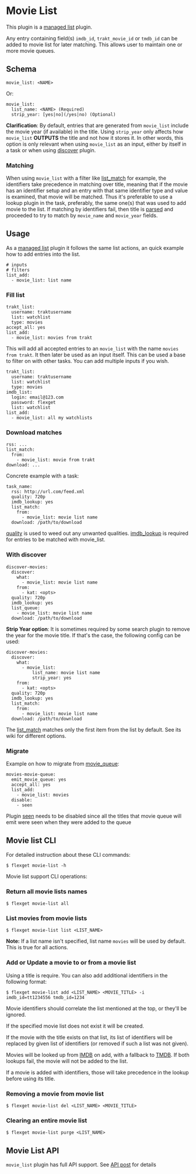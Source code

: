 # Movie List
This plugin is a [managed list](/Plugins/List/) plugin.

Any entry containing field(s) `imdb_id`, `trakt_movie_id` or `tmdb_id` can be added to movie list for later matching. This allows user to maintain one or more movie queues.

## Schema
```
movie_list: <NAME>
```

Or:

```
movie_list: 
  list_name: <NAME> (Required)
  strip_year: [yes|no](/yes|no) (Optional)
```

**Clarification**: By default, entries that are generated from `movie_list` include the movie year (if available) in the title. Using `strip_year` only affects how `movie_list` **OUTPUTS** the title and not how it stores it. In other words, this option is only relevant when using `movie_list` as an input, either by itself in a task or when using [discover](/Plugins/discover) plugin.

### Matching
When using `movie_list` with a filter like [list_match](/Plugins/List/list_match) for example, the identifiers take precedence in matching over title, meaning that if the movie has an identifier setup and an entry with that same identifier type and value is examined, that movie will be matched. Thus it's preferable to use a lookup plugin in the task, preferably, the same one(s) that was used to add movie to the list.
If matching by identifiers fail, then title is [parsed](/Plugins/parsing) and proceeded to try to match by `movie_name` and `movie_year` fields.

## Usage
As a [managed list](/Plugins/List) plugin it follows the same list actions, an quick example how to add entries into the list.

```
# inputs
# filters
list_add: 
  - movie_list: list name
```

### Fill list
```
trakt_list:
  username: traktusername
  list: watchlist
  type: movies 
accept_all: yes
list_add:
  - movie_list: movies from trakt
```

This will add all accepted entries to an `movie_list` with the name `movies from trakt`. It then later be used as an input itself. This can be used a base to filter on with other tasks. You can add multiple inputs if you wish.

```
trakt_list:
  username: traktusername
  list: watchlist
  type: movies 
imdb_list:
  login: email@123.com
  password: flexget
  list: watchlist
list_add:
  - movie_list: all my watchlists
```

### Download matches
```
rss: ...
list_match:
  from:
    - movie_list: movie from trakt
download: ...
```

Concrete example with a task:

```
task_name:
  rss: http://url.com/feed.xml
  quality: 720p
  imdb_lookup: yes
  list_match:
    from:
      - movie_list: movie list name
  download: /path/to/download
```

[quality](/Plugins/quality) is used to weed out any unwanted qualities. [imdb_lookup](/Plugins/imdb_lookup) is required for entries to be matched with movie_list.

### With discover
```
discover-movies:
  discover:
    what:
      - movie_list: movie list name
    from:
      - kat: <opts>
  quality: 720p
  imdb_lookup: yes
  list_queue:
    - movie_list: movie list name
  download: /path/to/download
```

**Strip Year option**: It is sometimes required by some search plugin to remove the year for the movie title. If that's the case, the following config can be used:

```
discover-movies:
  discover:
    what:
      - movie_list: 
          list_name: movie list name
          strip_year: yes
    from:
      - kat: <opts>
  quality: 720p
  imdb_lookup: yes
  list_match:
    from:
      - movie_list: movie list name
  download: /path/to/download
```

The [list_match](/Plugins/List/list_match) matches only the first item from the list by default. See its wiki for different options.

### Migrate
Example on how to migrate from [movie_queue](/Plugins/movie_queue):

```
movies-movie-queue:
  emit_movie_queue: yes
  accept_all: yes
  list_add:
    - movie_list: movies
  disable: 
    - seen 
```

Plugin [seen](/Plugins/seen) needs to be disabled since all the titles that movie queue will emit were seen when they were added to the queue

## Movie list CLI
For detailed instruction about these CLI commands:

```
$ flexget movie-list -h
```

Movie list support CLI operations:

### Return all movie lists names
```
$ flexget movie-list all
```

### List movies from movie lists
```
$ flexget movie-list list <LIST_NAME>
```

**Note:** If a list name isn't specified, list name `movies` will be used by default. This is true for all actions.

### Add or Update a movie to or from a movie list
Using a title is require. You can also add additional identifiers in the following format:

```
$ flexget movie-list add <LIST_NAME> <MOVIE_TITLE> -i imdb_id=tt1234556 tmdb_id=1234
```

Movie identifiers should correlate the list mentioned at the top, or they'll be ignored.

If the specified movie list does not exist it will be created.

If the movie with the title exists on that list, its list of identifiers will be replaced by given list of identifiers (or removed if such a list was not given).

Movies will be looked up from [IMDB](http://www.imdb.com) on add, with a fallback to [TMDB](http://www.tmdb.com). If both lookups fail, the movie will not be added to the list.

If a movie is added with identifiers, those will take precedence in the lookup before using its title.

### Removing a movie from movie list
```
$ flexget movie-list del <LIST_NAME> <MOVIE_TITLE>
```

### Clearing an entire movie list
```
$ flexget movie-list purge <LIST_NAME>
```


## Movie List API
`movie_list` plugin has full API support. See [API post](http://discuss.flexget.com/t/flexget-rest-api/) for details